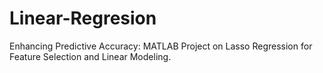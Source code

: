 # Linear-Regresion
 Enhancing Predictive Accuracy: MATLAB Project on Lasso Regression for Feature Selection and Linear Modeling.
